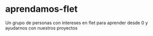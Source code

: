 # aprendamos-flet
Un grupo de personas con intereses en flet para aprender desde 0  y ayudarnos con nuestros proyectos
